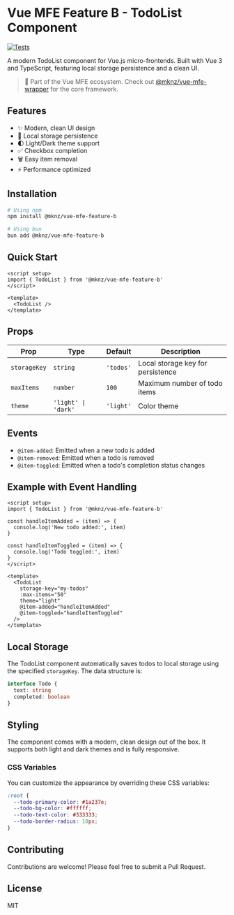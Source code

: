 # Vue MFE Feature B - TodoList Component

[![Tests](https://img.shields.io/badge/tests-4%20passing-brightgreen.svg)](https://github.com/mukunzidd/vue-mfe-feature-b)

A modern TodoList component for Vue.js micro-frontends. Built with Vue 3 and TypeScript, featuring local storage persistence and a clean UI.

> 🔗 Part of the Vue MFE ecosystem. Check out [@mknz/vue-mfe-wrapper](https://github.com/mukunzidd/vue-mfe-wrapper) for the core framework.

## Features

- ✨ Modern, clean UI design
- 💾 Local storage persistence
- 🌓 Light/Dark theme support
- ✅ Checkbox completion
- 🗑️ Easy item removal
- ⚡️ Performance optimized

## Installation

```bash
# Using npm
npm install @mknz/vue-mfe-feature-b

# Using bun
bun add @mknz/vue-mfe-feature-b
```

## Quick Start

```vue
<script setup>
import { TodoList } from '@mknz/vue-mfe-feature-b'
</script>

<template>
  <TodoList />
</template>
```

## Props

| Prop | Type | Default | Description |
|------|------|---------|-------------|
| `storageKey` | `string` | `'todos'` | Local storage key for persistence |
| `maxItems` | `number` | `100` | Maximum number of todo items |
| `theme` | `'light' \| 'dark'` | `'light'` | Color theme |

## Events

- `@item-added`: Emitted when a new todo is added
- `@item-removed`: Emitted when a todo is removed
- `@item-toggled`: Emitted when a todo's completion status changes

## Example with Event Handling

```vue
<script setup>
import { TodoList } from '@mknz/vue-mfe-feature-b'

const handleItemAdded = (item) => {
  console.log('New todo added:', item)
}

const handleItemToggled = (item) => {
  console.log('Todo toggled:', item)
}
</script>

<template>
  <TodoList
    storage-key="my-todos"
    :max-items="50"
    theme="light"
    @item-added="handleItemAdded"
    @item-toggled="handleItemToggled"
  />
</template>
```

## Local Storage

The TodoList component automatically saves todos to local storage using the specified `storageKey`. The data structure is:

```typescript
interface Todo {
  text: string
  completed: boolean
}
```

## Styling

The component comes with a modern, clean design out of the box. It supports both light and dark themes and is fully responsive.

### CSS Variables

You can customize the appearance by overriding these CSS variables:

```css
:root {
  --todo-primary-color: #1a237e;
  --todo-bg-color: #ffffff;
  --todo-text-color: #333333;
  --todo-border-radius: 10px;
}
```

## Contributing

Contributions are welcome! Please feel free to submit a Pull Request.

## License

MIT 
